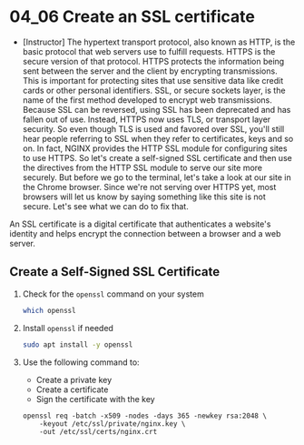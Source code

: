 # 04_06 Create an SSL certificate

- [Instructor] The hypertext transport protocol, also known as HTTP, is the basic protocol that web servers use to fulfill requests. HTTPS is the secure version of that protocol. HTTPS protects the information being sent between the server and the client by encrypting transmissions. This is important for protecting sites that use sensitive data like credit cards or other personal identifiers. SSL, or secure sockets layer, is the name of the first method developed to encrypt web transmissions. Because SSL can be reversed, using SSL has been deprecated and has fallen out of use. Instead, HTTPS now uses TLS, or transport layer security. So even though TLS is used and favored over SSL, you'll still hear people referring to SSL when they refer to certificates, keys and so on. In fact, NGINX provides the HTTP SSL module for configuring sites to use HTTPS. So let's create a self-signed SSL certificate and then use the directives from the HTTP SSL module to serve our site more securely. But before we go to the terminal, let's take a look at our site in the Chrome browser. Since we're not serving over HTTPS yet, most browsers will let us know by saying something like this site is not secure. Let's see what we can do to fix that.


An SSL certificate is a digital certificate that authenticates a website's identity and helps encrypt the connection between a browser and a web server.

## Create a Self-Signed SSL Certificate
1. Check for the `openssl` command on your system

    ```BASH
    which openssl
    ```

2. Install `openssl` if needed

    ```BASH
    sudo apt install -y openssl
    ```

3. Use the following command to:
    - Create a private key
    - Create a certificate
    - Sign the certificate with the key

    ```
    openssl req -batch -x509 -nodes -days 365 -newkey rsa:2048 \
        -keyout /etc/ssl/private/nginx.key \
        -out /etc/ssl/certs/nginx.crt
    ```
